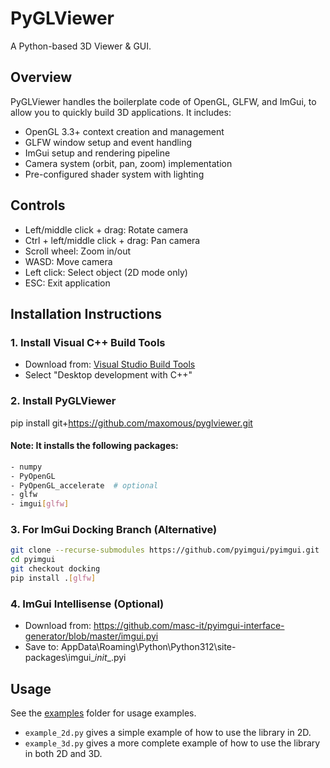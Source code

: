 # PyGLViewer

A Python-based 3D Viewer & GUI.

## Overview
PyGLViewer handles the boilerplate code of OpenGL, GLFW, and ImGui, to allow you to quickly build 3D applications.
It includes:
- OpenGL 3.3+ context creation and management
- GLFW window setup and event handling
- ImGui setup and rendering pipeline
- Camera system (orbit, pan, zoom) implementation
- Pre-configured shader system with lighting

## Controls
- Left/middle click + drag: Rotate camera
- Ctrl + left/middle click + drag: Pan camera
- Scroll wheel: Zoom in/out
- WASD: Move camera
- Left click: Select object (2D mode only)
- ESC: Exit application

## Installation Instructions

### 1. Install Visual C++ Build Tools
- Download from: [Visual Studio Build Tools](https://visualstudio.microsoft.com/visual-cpp-build-tools/)
- Select "Desktop development with C++" 

### 2. Install PyGLViewer
pip install git+https://github.com/maxomous/pyglviewer.git

#### Note: It installs the following packages:
   ```bash
   - numpy
   - PyOpenGL
   - PyOpenGL_accelerate  # optional 
   - glfw
   - imgui[glfw]
   ```

### 3. For ImGui Docking Branch (Alternative)
   ```bash
   git clone --recurse-submodules https://github.com/pyimgui/pyimgui.git
   cd pyimgui
   git checkout docking
   pip install .[glfw]
   ```

### 4. ImGui Intellisense (Optional)
   - Download from: https://github.com/masc-it/pyimgui-interface-generator/blob/master/imgui.pyi
   - Save to: AppData\Roaming\Python\Python312\site-packages\imgui\__init__.pyi 

## Usage
See the [examples](examples) folder for usage examples.
- `example_2d.py` gives a simple example of how to use the library in 2D.
- `example_3d.py` gives a more complete example of how to use the library in both 2D and 3D.
